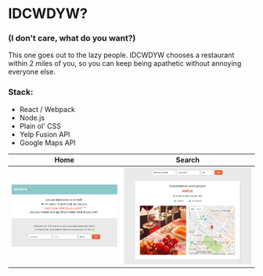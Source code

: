 # IDCWDYW?
### (I don't care, what do you want?)
This one goes out to the lazy people. IDCWDYW chooses a restaurant within 2 miles of you, so you can keep being apathetic without annoying everyone else.

### Stack:
* React / Webpack
* Node.js
* Plain ol' CSS
* Yelp Fusion API
* Google Maps API

|Home                       |  Search                  |
|:-------------------------:|:-------------------------:
|![IDCWDYW](IDCWDYW.png)    | ![IDCWDYW2](IDCWDYW2.png)|

